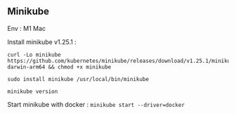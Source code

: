 ## Minikube

Env : M1 Mac 

Install minikube v1.25.1 : 
```
curl -Lo minikube https://github.com/kubernetes/minikube/releases/download/v1.25.1/minikube-darwin-arm64 && chmod +x minikube
```
```
sudo install minikube /usr/local/bin/minikube
```

```
minikube version
```

Start minikube with docker : 
```minikube start --driver=docker```

